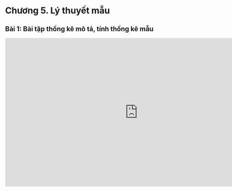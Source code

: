 # Chương 5. Lý thuyết mẫu

## Bài 1: Bài tập thống kê mô tả, tính thống kê mẫu

<div class="videoZen">
  <iframe width="853" height="480" src="https://www.youtube.com/embed/o_acceE1q94?list=PLsEmKKF4H46k013lBf0S_NFCMfU-JNZbd" title="YouTube video player" frameborder="0" allow="accelerometer; autoplay; clipboard-write; encrypted-media; gyroscope; picture-in-picture" allowfullscreen></iframe>
</div>
